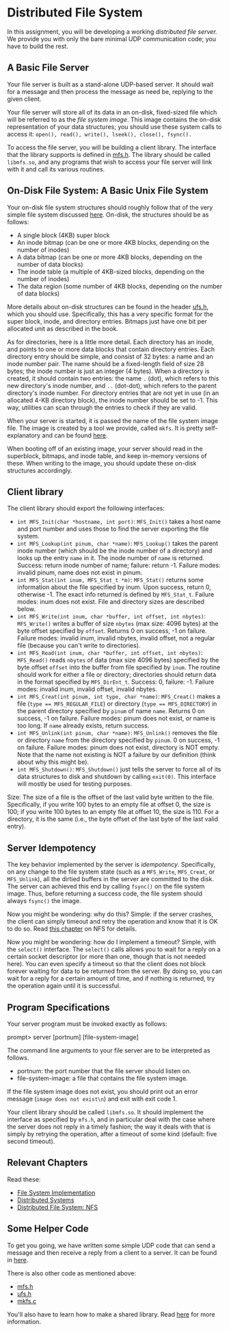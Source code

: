 
# Distributed File System

In this assignment, you will be developing a working *distributed file
server.* We provide you with only the bare minimal UDP communication
code; you have to build the rest. 

## A Basic File Server

Your file server is built as a stand-alone UDP-based server. It should wait
for a message and then process the message as need be, replying to the given
client.

Your file server will store all of its data in an on-disk, fixed-sized
file which will be referred to as the *file system image*. This image
contains the on-disk representation of your data structures; you
should use these system calls to access it: `open(), read(), write(),
lseek(), close(), fsync().`

To access the file server, you will be building a client library. The
interface that the library supports is defined in [mfs.h](mfs.h).  The
library should be called `libmfs.so`, and any programs that wish to access
your file server will link with it and call its various routines.

## On-Disk File System: A Basic Unix File System

Your on-disk file system structures should roughly follow that of the
very simple file system discussed
[here](https://pages.cs.wisc.edu/~remzi/OSTEP/file-implementation.pdf). On-disk,
the structures should be as follows:
- A single block (4KB) super block
- An inode bitmap (can be one or more 4KB blocks, depending on the number of inodes)
- A data bitmap (can be one or more 4KB blocks, depending on the number of data blocks)
- The inode table (a multiple of 4KB-sized blocks, depending on the number of inodes)
- The data region (some number of 4KB blocks, depending on the number of data blocks)

More details about on-disk structures can be found in the header [ufs.h](https://github.com/remzi-arpacidusseau/ostep-projects/blob/master/filesystems-distributed-ufs/ufs.h), which you should
use. Specifically, this has a very specific format for the super
block, inode, and directory entries. Bitmaps just have one bit per
allocated unit as described in the book.

As for directories, here is a little more detail.  Each directory has
an inode, and points to one or more data blocks that contain directory
entries. Each directory entry should be simple, and consist of 32
bytes: a name and an inode number pair. The name should be a
fixed-length field of size 28 bytes; the inode number is just an
integer (4 bytes). When a directory is created, it should contain two
entries: the name `.` (dot), which refers to this new directory's
inode number, and `..` (dot-dot), which refers to the parent
directory's inode number. For directory entries that are not yet in
use (in an allocated 4-KB directory block), the inode number should be
set to -1. This way, utilities can scan through the entries to check
if they are valid.

When your server is started, it is passed the name of the file system
image file. The image is created by a tool we provide, called `mkfs`.
It is pretty self-explanatory and can be found
[here](https://github.com/remzi-arpacidusseau/ostep-projects/blob/master/filesystems-distributed-ufs/mkfs.c). 

When booting off of an existing image, your server should read in the
superblock, bitmaps, and inode table, and keep in-memory versions of
these. When writing to the image, you should update these on-disk
structures accordingly. 

## Client library

The client library should export the following interfaces:

- `int MFS_Init(char *hostname, int port)`: `MFS_Init()` takes a host name
and port number and uses those to find the server exporting the file system.
- `int MFS_Lookup(int pinum, char *name)`: `MFS_Lookup()` takes the parent
inode number (which should be the inode number of a directory) and looks up
the entry `name` in it. The inode number of `name` is returned. Success: 
return inode number of name; failure: return -1. Failure modes: invalid pinum,
name does not exist in pinum.
- `int MFS_Stat(int inum, MFS_Stat_t *m)`: `MFS_Stat()` returns some
information about the file specified by inum. Upon success, return 0,
otherwise -1. The exact info returned is defined by `MFS_Stat_t`. Failure modes:
inum does not exist. File and directory sizes are described below.
- `int MFS_Write(int inum, char *buffer, int offset, int nbytes)`:
`MFS_Write()` writes a buffer of size `nbytes` (max size: 4096 bytes) at the byte
offset specified by `offset`. Returns 0 on success, -1 on
failure. Failure modes: invalid inum, invalid nbytes, invalid offset, not a 
regular file (because you can't write to directories). 
- `int MFS_Read(int inum, char *buffer, int offset, int nbytes)`:
`MFS_Read()` reads `nbytes` of data (max size 4096 bytes) specified by the
byte offset `offset` into the buffer from file specified by
`inum`. The routine should work for either a file or directory;
directories should return data in the format specified by
`MFS_DirEnt_t`. Success: 0, failure: -1. Failure modes: invalid inum,
invalid offset, invalid nbytes.
- `int MFS_Creat(int pinum, int type, char *name)`: `MFS_Creat()` makes a
file (`type == MFS_REGULAR_FILE`) or directory (`type == MFS_DIRECTORY`)
in the parent directory specified by `pinum` of name `name`. Returns 0 on
success, -1 on failure. Failure modes: pinum does not exist, or name is too
long. If `name` already exists, return success.
- `int MFS_Unlink(int pinum, char *name)`: `MFS_Unlink()` removes the file or
directory `name` from the directory specified by `pinum`. 0 on success, -1
on failure. Failure modes: pinum does not exist, directory is NOT empty. Note
that the name not existing is NOT a failure by our definition (think about why
this might be). 
- `int MFS_Shutdown()`: `MFS_Shutdown()` just tells the server to force all
of its data structures to disk and shutdown by calling `exit(0)`. This interface
will mostly be used for testing purposes.

Size: The size of a file is the offset of the last valid byte written
to the file. Specifically, if you write 100 bytes to an empty file at
offset 0, the size is 100; if you write 100 bytes to an empty file at
offset 10, the size is 110. For a directory, it is the same (i.e., the
byte offset of the last byte of the last valid entry).

## Server Idempotency

The key behavior implemented by the server is *idempotency*.
Specifically, on any change to the file system state (such as a
`MFS_Write`, `MFS_Creat`, or `MFS_Unlink`), all the dirtied buffers in the
server are committed to the disk.  The server can achieved this end by
calling `fsync()` on the file system image. Thus, before returning a
success code, the file system should always `fsync()` the image.

Now you might be wondering: why do this? Simple: if the server crashes, the
client can simply timeout and retry the operation and know that it is OK to do
so. Read [this chapter](https://pages.cs.wisc.edu/~remzi/OSTEP/dist-nfs.pdf) on NFS
for details. 

Now you might be wondering: how do I implement a timeout? Simple, with the
`select()` interface. The `select()` calls allows you to wait for a reply
on a certain socket descriptor (or more than one, though that is not needed
here). You can even specify a timeout so that the client does not block
forever waiting for data to be returned from the server. By doing so, you can
wait for a reply for a certain amount of time, and if nothing is returned, try
the operation again until it is successful.

## Program Specifications

Your server program must be invoked exactly as follows:

prompt> server [portnum] [file-system-image]

The command line arguments to your file server are to be interpreted as follows.  

- portnum: the port number that the file server should listen on.
- file-system-image: a file that contains the file system image.

If the file system image does not exist, you should print out an error
message (`image does not exist\n`) and exit with exit code 1.

Your client library should be called `libmfs.so`. It should implement
the interface as specified by `mfs.h`, and in particular deal with
the case where the server does not reply in a timely fashion; the way
it deals with that is simply by retrying the operation, after a
timeout of some kind (default: five second timeout).

## Relevant Chapters

Read these:
- [File System Implementation](https://pages.cs.wisc.edu/~remzi/OSTEP/file-implementation.pdf)
- [Distributed Systems](https://pages.cs.wisc.edu/~remzi/OSTEP/dist-intro.pdf)
- [Distributed File System: NFS](https://pages.cs.wisc.edu/~remzi/OSTEP/dist-nfs.pdf)


## Some Helper Code

To get you going, we have written some simple UDP code that can send a
message and then receive a reply from a client to a server. It can be found in
[here](https://github.com/remzi-arpacidusseau/ostep-code/tree/master/dist-intro).

There is also other code as mentioned above:
- [mfs.h](https://github.com/remzi-arpacidusseau/ostep-projects/blob/master/filesystems-distributed-ufs/mfs.h)
- [ufs.h](https://github.com/remzi-arpacidusseau/ostep-projects/blob/master/filesystems-distributed-ufs/ufs.h)
- [mkfs.c](https://github.com/remzi-arpacidusseau/ostep-projects/blob/master/filesystems-distributed-ufs/mkfs.c)

You'll also have to learn how to make a shared library. Read [here](https://tldp.org/HOWTO/Program-Library-HOWTO/shared-libraries.html) for more information. 






